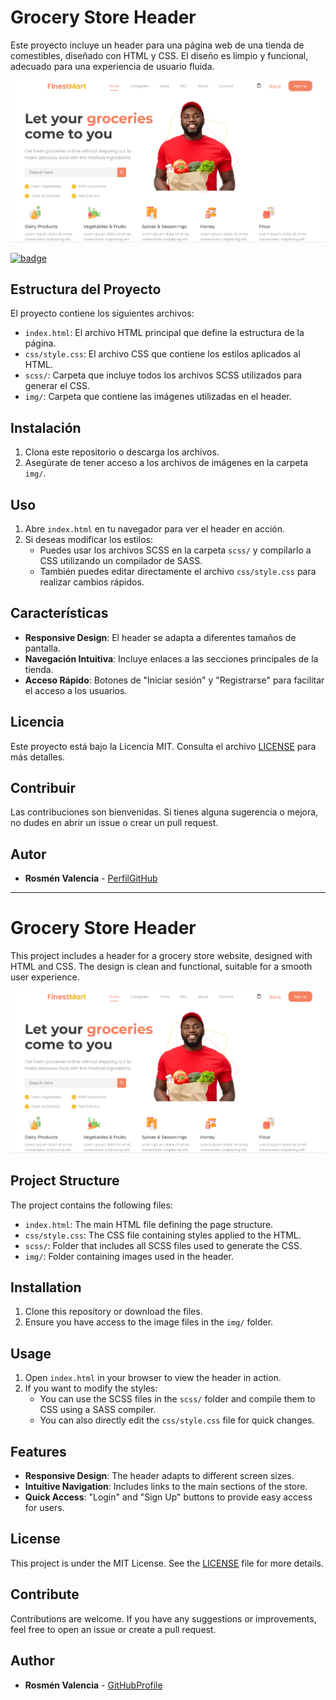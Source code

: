 # Grocery Store Header

Este proyecto incluye un header para una página web de una tienda de comestibles, diseñado con HTML y CSS. El diseño es limpio y funcional, adecuado para una experiencia de usuario fluida.

![Header](groceries.png)

 <a href="code/">
      <img src="https://img.shields.io/badge/ver%20codigo-%23F16718?style=for-the-badge" alt="badge">
   </a>
</p>

  

## Estructura del Proyecto

El proyecto contiene los siguientes archivos:

- `index.html`: El archivo HTML principal que define la estructura de la página.
- `css/style.css`: El archivo CSS que contiene los estilos aplicados al HTML.
- `scss/`: Carpeta que incluye todos los archivos SCSS utilizados para generar el CSS.
- `img/`: Carpeta que contiene las imágenes utilizadas en el header.

## Instalación

1. Clona este repositorio o descarga los archivos.
2. Asegúrate de tener acceso a los archivos de imágenes en la carpeta `img/`.

## Uso

1. Abre `index.html` en tu navegador para ver el header en acción.
2. Si deseas modificar los estilos:
   - Puedes usar los archivos SCSS en la carpeta `scss/` y compilarlo a CSS utilizando un compilador de SASS.
   - También puedes editar directamente el archivo `css/style.css` para realizar cambios rápidos.

## Características

- **Responsive Design**: El header se adapta a diferentes tamaños de pantalla.
- **Navegación Intuitiva**: Incluye enlaces a las secciones principales de la tienda.
- **Acceso Rápido**: Botones de "Iniciar sesión" y "Registrarse" para facilitar el acceso a los usuarios.

## Licencia

Este proyecto está bajo la Licencia MIT. Consulta el archivo [LICENSE](LICENSE) para más detalles.

## Contribuir

Las contribuciones son bienvenidas. Si tienes alguna sugerencia o mejora, no dudes en abrir un issue o crear un pull request.

## Autor

- **Rosmén Valencia** - [PerfilGitHub](https://github.com/RosmenPro)

---

# Grocery Store Header

This project includes a header for a grocery store website, designed with HTML and CSS. The design is clean and functional, suitable for a smooth user experience.

![Header](groceries.png)

## Project Structure

The project contains the following files:

- `index.html`: The main HTML file defining the page structure.
- `css/style.css`: The CSS file containing styles applied to the HTML.
- `scss/`: Folder that includes all SCSS files used to generate the CSS.
- `img/`: Folder containing images used in the header.

## Installation

1. Clone this repository or download the files.
2. Ensure you have access to the image files in the `img/` folder.

## Usage

1. Open `index.html` in your browser to view the header in action.
2. If you want to modify the styles:
   - You can use the SCSS files in the `scss/` folder and compile them to CSS using a SASS compiler.
   - You can also directly edit the `css/style.css` file for quick changes.

## Features

- **Responsive Design**: The header adapts to different screen sizes.
- **Intuitive Navigation**: Includes links to the main sections of the store.
- **Quick Access**: "Login" and "Sign Up" buttons to provide easy access for users.

## License

This project is under the MIT License. See the [LICENSE](LICENSE) file for more details.

## Contribute

Contributions are welcome. If you have any suggestions or improvements, feel free to open an issue or create a pull request.

## Author

- **Rosmén Valencia** - [GitHubProfile](https://github.com/RosmenPro)

